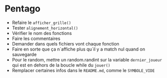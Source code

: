 # Pentago
 
 - Refaire le `afficher_grille()`
 - Tester `alignement_horizontal()`
 - Vérifier le nom des fonctions
 - Faire les commentaires
 - Demander dans quels fichiers vont chaque fonction
 - Faire en sorte que ça n´affiche plus qu´il y a match nul quand on sauvegarde
 - Pour le random, mettre un random.randint sur la variable `dernier_joueur` qui est en dehors de la boucle while du `jouer()`
 - Remplacer certaines infos dans le `README.md`, comme le `SYMBOLE_VIDE`
